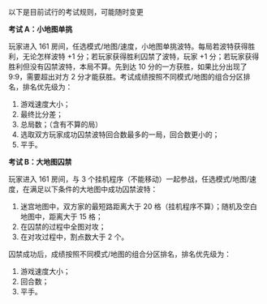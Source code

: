 以下是目前试行的考试规则，可能随时变更

**考试 A：小地图单挑**

玩家进入 161 房间，任选模式/地图/速度，小地图单挑波特。每局若波特获得胜利，无论怎样波特 +1 分；若玩家获得胜利囚禁了波特，玩家 +1 分；若玩家获得胜利但没有囚禁波特，本局不算。先到达 10 分的一方获胜，如果比分出现了 9:9，需要超出对方 2 分才能获胜。考试成绩按照不同模式/地图的组合分区排名，排名优先级为：

1. 游戏速度大小；
2. 最终比分差；
3. 总局数；（含有不算的局）
4. 选取双方玩家成功囚禁波特回合数最多的一局，回合数更小的；
5. 平手。

**考试 B：大地图囚禁**

玩家进入 161 房间，与 3 个挂机程序（不能移动）一起参战，任选模式/地图/速度，在满足以下条件的大地图中成功囚禁波特：

1. 迷宫地图中，双方家的最短路距离大于 20 格（挂机程序不算）；随机及空白地图中，距离大于 15 格；
2. 在囚禁的过程中全图对攻；
3. 在对攻过程中，割点数大于 2 个。

囚禁成功后，成绩按照不同模式/地图的组合分区排名，排名优先级为：

1. 游戏速度大小；
2. 回合数；
3. 平手。